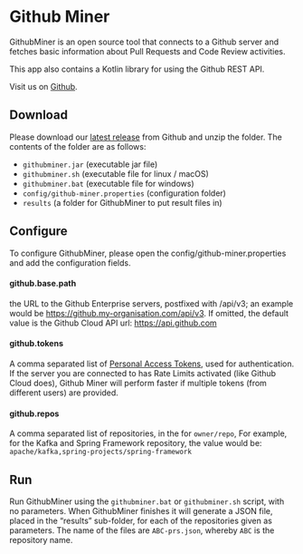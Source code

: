 # Github Miner
GithubMiner is an open source tool that connects to a Github server and fetches basic information about Pull Requests and Code Review activities.

This app also contains a Kotlin library for using the Github REST API.

Visit us on [Github](https://github.com/dxworks/github-miner).

## Download
Please download our [latest release](https://github.com/dxworks/github-miner/releases) from Github and unzip the folder. 
The contents of the folder are as follows:
* `githubminer.jar` (executable jar file)
* `githubminer.sh` (executable file for linux / macOS)
* `githubminer.bat` (executable file for windows)
* `config/github-miner.properties` (configuration folder)
* `results` (a folder for GithubMiner to put result files in)

## Configure
To configure GithubMiner, please open the config/github-miner.properties and add the configuration fields.

#### github.base.path
the URL to the Github Enterprise servers, postfixed with /api/v3; an example would be
https://github.my-organisation.com/api/v3. If omitted, the default value is the Github Cloud API url: https://api.github.com

#### github.tokens
A comma separated list of [Personal Access Tokens](https://docs.github.com/en/free-pro-team@latest/github/authenticating-to-github/creating-a-personal-access-token), used for authentication. If the server you are connected to has Rate Limits activated (like Github Cloud does), Github Miner will perform faster if multiple tokens (from different users) are provided.

#### github.repos
A comma separated list of repositories, in the for `owner/repo`, For example, for the Kafka and Spring Framework repository, the value would be: `apache/kafka,spring-projects/spring-framework`

## Run
Run GithubMiner using the `githubminer.bat` or `githubminer.sh` script, with no parameters. When GithubMiner finishes it will generate a JSON file, placed in the “results” sub-folder, for each of the repositories given as parameters. The name of the files are `ABC-prs.json`, whereby `ABC` is the repository name.

